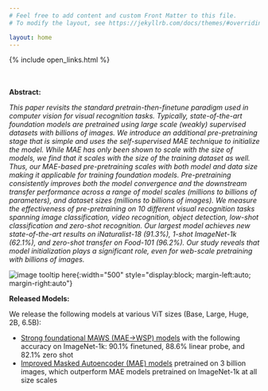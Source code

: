 ```yaml
---
# Feel free to add content and custom Front Matter to this file.
# To modify the layout, see https://jekyllrb.com/docs/themes/#overriding-theme-defaults

layout: home
---
```


{% include open_links.html %}

\
\
**Abstract:**

_This paper revisits the standard pretrain-then-finetune paradigm used in computer vision for visual recognition tasks. Typically, state-of-the-art foundation models are pretrained using large scale (weakly) supervised datasets with billions of images. We introduce an additional pre-pretraining stage that is simple and uses the self-supervised MAE technique to initialize the model. While MAE has only been shown to scale with the size of models, we find that it scales with the size of the training dataset as well. Thus, our MAE-based pre-pretraining scales with both model and data size making it applicable for training foundation models. Pre-pretraining consistently improves both the model convergence and the downstream transfer performance across a range of model scales (millions to billions of parameters), and dataset sizes (millions to billions of images). We measure the effectiveness of pre-pretraining on 10 different visual recognition tasks spanning image classification, video recognition, object detection, low-shot classification and zero-shot recognition. Our largest model achieves new state-of-the-art results on iNaturalist-18 (91.3%), 1-shot ImageNet-1k (62.1%), and zero-shot transfer on Food-101 (96.2%). Our study reveals that model initialization plays a significant role, even for web-scale pretraining with billions of images._

![image tooltip here](/assets/MAWS.png){:width="500" style="display:block; margin-left:auto; margin-right:auto"}

**Released Models:**

We release the following models at various ViT sizes (Base, Large, Huge, 2B, 6.5B):
- <ins>Strong foundational MAWS (MAE→WSP) models</ins> with the following accuracy on ImageNet-1k: 90.1% finetuned, 88.6% linear probe, and 82.1% zero shot
- <ins>Improved Masked Autoencoder (MAE) models</ins> pretrained on 3 billion images, which outperform MAE models pretrained on ImageNet-1k at all size scales
